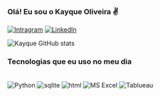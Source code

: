 ### Olá! Eu sou o Kayque Oliveira ✌️


[![Intragram](https://img.shields.io/badge/Instagram-E4405F?style=for-the-badge&logo=instagram&logoColor=white)](https://instragram.com/_kayque2k)
[![LinkedIn](https://img.shields.io/badge/LinkedIn-0077B5?style=for-the-badge&logo=linkedin&logoColor=white)](https://www.linkedin.com/in/kayque-oliveira-567241238/)

![Kayque GitHub stats](https://github-readme-stats.vercel.app/api?username=Kayque2004&show_icons=true&theme=radical)
### Tecnologias que eu uso no meu dia

<div style="display: inline_block"><br/>
    <img align="center" alt="Python" src="https://img.shields.io/badge/Python-3776AB?style=for-the-badge&logo=python&logoColor=white">
    <img align="center" alt="sqlite" src="https://img.shields.io/badge/SQLite-07405E?style=for-the-badge&logo=sqlite&logoColor=white">
    <img align="center" alt="html" src="https://img.shields.io/badge/HTML-239120?style=for-the-badge&logo=html5&logoColor=white">
    <img align="center" alt="MS Excel" src="https://img.shields.io/badge/Microsoft_Excel-217346?style=for-the-badge&logo=microsoft-excel&logoColor=white">
    <img align="center" alt="Tablueau" src="https://img.shields.io/badge/Tableau-E97627?style=for-the-badge&logo=Tableau&logoColor=white">
</div>
